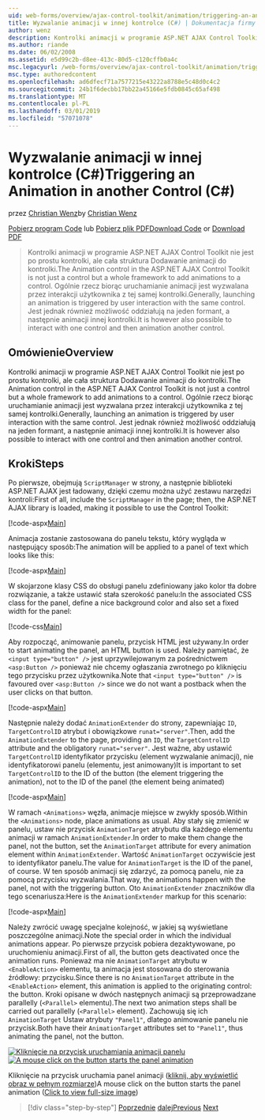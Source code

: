 ```yaml
---
uid: web-forms/overview/ajax-control-toolkit/animation/triggering-an-animation-in-another-control-cs
title: Wyzwalanie animacji w innej kontrolce (C#) | Dokumentacja firmy Microsoft
author: wenz
description: Kontrolki animacji w programie ASP.NET AJAX Control Toolkit nie jest po prostu kontrolki, ale cała struktura Dodawanie animacji do kontrolki. Ogólnie rzecz biorąc, uruchamianie...
ms.author: riande
ms.date: 06/02/2008
ms.assetid: e5d99c2b-d8ee-413c-80d5-c120cffb0a4c
msc.legacyurl: /web-forms/overview/ajax-control-toolkit/animation/triggering-an-animation-in-another-control-cs
msc.type: authoredcontent
ms.openlocfilehash: ad6dfecf71a7577215e43222a8788e5c48d0c4c2
ms.sourcegitcommit: 24b1f6decbb17bb22a45166e5fdb0845c65af498
ms.translationtype: MT
ms.contentlocale: pl-PL
ms.lasthandoff: 03/01/2019
ms.locfileid: "57071078"
---
```

<a name="triggering-an-animation-in-another-control-c"></a><span data-ttu-id="f0350-104">Wyzwalanie animacji w innej kontrolce (C#)</span><span class="sxs-lookup"><span data-stu-id="f0350-104">Triggering an Animation in another Control (C#)</span></span>
====================
<span data-ttu-id="f0350-105">przez [Christian Wenz](https://github.com/wenz)</span><span class="sxs-lookup"><span data-stu-id="f0350-105">by [Christian Wenz](https://github.com/wenz)</span></span>

<span data-ttu-id="f0350-106">[Pobierz program Code](http://download.microsoft.com/download/f/9/a/f9a26acd-8df4-4484-8a18-199e4598f411/Animation8.cs.zip) lub [Pobierz plik PDF](http://download.microsoft.com/download/6/7/1/6718d452-ff89-4d3f-a90e-c74ec2d636a3/animation8CS.pdf)</span><span class="sxs-lookup"><span data-stu-id="f0350-106">[Download Code](http://download.microsoft.com/download/f/9/a/f9a26acd-8df4-4484-8a18-199e4598f411/Animation8.cs.zip) or [Download PDF](http://download.microsoft.com/download/6/7/1/6718d452-ff89-4d3f-a90e-c74ec2d636a3/animation8CS.pdf)</span></span>

> <span data-ttu-id="f0350-107">Kontrolki animacji w programie ASP.NET AJAX Control Toolkit nie jest po prostu kontrolki, ale cała struktura Dodawanie animacji do kontrolki.</span><span class="sxs-lookup"><span data-stu-id="f0350-107">The Animation control in the ASP.NET AJAX Control Toolkit is not just a control but a whole framework to add animations to a control.</span></span> <span data-ttu-id="f0350-108">Ogólnie rzecz biorąc uruchamianie animacji jest wyzwalana przez interakcji użytkownika z tej samej kontrolki.</span><span class="sxs-lookup"><span data-stu-id="f0350-108">Generally, launching an animation is triggered by user interaction with the same control.</span></span> <span data-ttu-id="f0350-109">Jest jednak również możliwość oddziałują na jeden formant, a następnie animacji innej kontrolki.</span><span class="sxs-lookup"><span data-stu-id="f0350-109">It is however also possible to interact with one control and then animation another control.</span></span>


## <a name="overview"></a><span data-ttu-id="f0350-110">Omówienie</span><span class="sxs-lookup"><span data-stu-id="f0350-110">Overview</span></span>

<span data-ttu-id="f0350-111">Kontrolki animacji w programie ASP.NET AJAX Control Toolkit nie jest po prostu kontrolki, ale cała struktura Dodawanie animacji do kontrolki.</span><span class="sxs-lookup"><span data-stu-id="f0350-111">The Animation control in the ASP.NET AJAX Control Toolkit is not just a control but a whole framework to add animations to a control.</span></span> <span data-ttu-id="f0350-112">Ogólnie rzecz biorąc uruchamianie animacji jest wyzwalana przez interakcji użytkownika z tej samej kontrolki.</span><span class="sxs-lookup"><span data-stu-id="f0350-112">Generally, launching an animation is triggered by user interaction with the same control.</span></span> <span data-ttu-id="f0350-113">Jest jednak również możliwość oddziałują na jeden formant, a następnie animacji innej kontrolki.</span><span class="sxs-lookup"><span data-stu-id="f0350-113">It is however also possible to interact with one control and then animation another control.</span></span>

## <a name="steps"></a><span data-ttu-id="f0350-114">Kroki</span><span class="sxs-lookup"><span data-stu-id="f0350-114">Steps</span></span>

<span data-ttu-id="f0350-115">Po pierwsze, obejmują `ScriptManager` w strony, a następnie biblioteki ASP.NET AJAX jest ładowany, dzięki czemu można użyć zestawu narzędzi kontroli:</span><span class="sxs-lookup"><span data-stu-id="f0350-115">First of all, include the `ScriptManager` in the page; then, the ASP.NET AJAX library is loaded, making it possible to use the Control Toolkit:</span></span>

[!code-aspx[Main](triggering-an-animation-in-another-control-cs/samples/sample1.aspx)]

<span data-ttu-id="f0350-116">Animacja zostanie zastosowana do panelu tekstu, który wygląda w następujący sposób:</span><span class="sxs-lookup"><span data-stu-id="f0350-116">The animation will be applied to a panel of text which looks like this:</span></span>

[!code-aspx[Main](triggering-an-animation-in-another-control-cs/samples/sample2.aspx)]

<span data-ttu-id="f0350-117">W skojarzone klasy CSS do obsługi panelu zdefiniowany jako kolor tła dobre rozwiązanie, a także ustawić stała szerokość panelu:</span><span class="sxs-lookup"><span data-stu-id="f0350-117">In the associated CSS class for the panel, define a nice background color and also set a fixed width for the panel:</span></span>

[!code-css[Main](triggering-an-animation-in-another-control-cs/samples/sample3.css)]

<span data-ttu-id="f0350-118">Aby rozpocząć, animowanie panelu, przycisk HTML jest używany.</span><span class="sxs-lookup"><span data-stu-id="f0350-118">In order to start animating the panel, an HTML button is used.</span></span> <span data-ttu-id="f0350-119">Należy pamiętać, że `<input type="button" />` jest uprzywilejowanym za pośrednictwem `<asp:Button />` ponieważ nie chcemy ogłaszania zwrotnego po kliknięciu tego przycisku przez użytkownika.</span><span class="sxs-lookup"><span data-stu-id="f0350-119">Note that `<input type="button" />` is favoured over `<asp:Button />` since we do not want a postback when the user clicks on that button.</span></span>

[!code-aspx[Main](triggering-an-animation-in-another-control-cs/samples/sample4.aspx)]

<span data-ttu-id="f0350-120">Następnie należy dodać `AnimationExtender` do strony, zapewniając `ID`, `TargetControlID` atrybut i obowiązkowe `runat="server"`.</span><span class="sxs-lookup"><span data-stu-id="f0350-120">Then, add the `AnimationExtender` to the page, providing an `ID`, the `TargetControlID` attribute and the obligatory `runat="server"`.</span></span> <span data-ttu-id="f0350-121">Jest ważne, aby ustawić `TargetControlID` identyfikator przycisku (element wyzwalanie animacji), nie identyfikatorowi panelu (elementu, jest animowany)</span><span class="sxs-lookup"><span data-stu-id="f0350-121">It is important to set `TargetControlID` to the ID of the button (the element triggering the animation), not to the ID of the panel (the element being animated)</span></span>

[!code-aspx[Main](triggering-an-animation-in-another-control-cs/samples/sample5.aspx)]

<span data-ttu-id="f0350-122">W ramach `<Animations>` węzła, animacje miejsce w zwykły sposób.</span><span class="sxs-lookup"><span data-stu-id="f0350-122">Within the `<Animations>` node, place animations as usual.</span></span> <span data-ttu-id="f0350-123">Aby stały się zmienić w panelu, ustaw nie przycisk `AnimationTarget` atrybutu dla każdego elementu animacji w ramach `AnimationExtender`.</span><span class="sxs-lookup"><span data-stu-id="f0350-123">In order to make them change the panel, not the button, set the `AnimationTarget` attribute for every animation element within `AnimationExtender`.</span></span> <span data-ttu-id="f0350-124">Wartość `AnimationTarget` oczywiście jest to identyfikator panelu.</span><span class="sxs-lookup"><span data-stu-id="f0350-124">The value for `AnimationTarget` is the ID of the panel, of course.</span></span> <span data-ttu-id="f0350-125">W ten sposób animacji się zdarzyć, za pomocą panelu, nie za pomocą przycisku wyzwalania.</span><span class="sxs-lookup"><span data-stu-id="f0350-125">That way, the animations happen with the panel, not with the triggering button.</span></span> <span data-ttu-id="f0350-126">Oto `AnimationExtender` znaczników dla tego scenariusza:</span><span class="sxs-lookup"><span data-stu-id="f0350-126">Here is the `AnimationExtender` markup for this scenario:</span></span>

[!code-aspx[Main](triggering-an-animation-in-another-control-cs/samples/sample6.aspx)]

<span data-ttu-id="f0350-127">Należy zwrócić uwagę specjalne kolejność, w jakiej są wyświetlane poszczególne animacji.</span><span class="sxs-lookup"><span data-stu-id="f0350-127">Note the special order in which the individual animations appear.</span></span> <span data-ttu-id="f0350-128">Po pierwsze przycisk pobiera dezaktywowane, po uruchomieniu animacji.</span><span class="sxs-lookup"><span data-stu-id="f0350-128">First of all, the button gets deactivated once the animation runs.</span></span> <span data-ttu-id="f0350-129">Ponieważ ma nie `AnimationTarget` atrybutu w `<EnableAction>` elementu, ta animacja jest stosowana do sterowania źródłowy: przycisku.</span><span class="sxs-lookup"><span data-stu-id="f0350-129">Since there is no `AnimationTarget` attribute in the `<EnableAction>` element, this animation is applied to the originating control: the button.</span></span> <span data-ttu-id="f0350-130">Kroki opisane w dwóch następnych animacji są przeprowadzane parallelly (`<Parallel>` elementu).</span><span class="sxs-lookup"><span data-stu-id="f0350-130">The next two animation steps shall be carried out parallelly (`<Parallel>` element).</span></span> <span data-ttu-id="f0350-131">Zachowują się ich `AnimationTarget` Ustaw atrybuty `"Panel1"`, dlatego animowanie panelu nie przycisk.</span><span class="sxs-lookup"><span data-stu-id="f0350-131">Both have their `AnimationTarget` attributes set to `"Panel1"`, thus animating the panel, not the button.</span></span>


<span data-ttu-id="f0350-132">[![Kliknięcie na przycisk uruchamiania animacji panelu](triggering-an-animation-in-another-control-cs/_static/image2.png)](triggering-an-animation-in-another-control-cs/_static/image1.png)</span><span class="sxs-lookup"><span data-stu-id="f0350-132">[![A mouse click on the button starts the panel animation](triggering-an-animation-in-another-control-cs/_static/image2.png)](triggering-an-animation-in-another-control-cs/_static/image1.png)</span></span>

<span data-ttu-id="f0350-133">Kliknięcie na przycisk uruchamia panel animacji ([kliknij, aby wyświetlić obraz w pełnym rozmiarze](triggering-an-animation-in-another-control-cs/_static/image3.png))</span><span class="sxs-lookup"><span data-stu-id="f0350-133">A mouse click on the button starts the panel animation ([Click to view full-size image](triggering-an-animation-in-another-control-cs/_static/image3.png))</span></span>

> [!div class="step-by-step"]
> <span data-ttu-id="f0350-134">[Poprzednie](disabling-actions-during-animation-cs.md)
> [dalej](modifying-animations-from-the-server-side-cs.md)</span><span class="sxs-lookup"><span data-stu-id="f0350-134">[Previous](disabling-actions-during-animation-cs.md)
[Next](modifying-animations-from-the-server-side-cs.md)</span></span>
